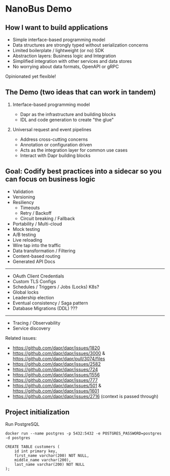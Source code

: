 # NanoBus Demo

## How I want to build applications

- Simple interface-based programming model
- Data structures are strongly typed without serialization concerns
- Limited boilerplate / lightweight (or no) SDK
- Abstraction layers: Business logic and Integration
- Simplified integration with other services and data stores
- No worrying about data formats, OpenAPI or gRPC

Opinionated yet flexible!


## The Demo (two ideas that can work in tandem)

1) Interface-based programming model
    - Dapr as the infrastructure and building blocks
    - IDL and code generation to create "the glue"

2) Universal request and event pipelines
    - Address cross-cutting concerns
    - Annotation or configuration driven
    - Acts as the integration layer for common use cases
    - Interact with Dapr building blocks


## Goal: Codify best practices into a sidecar so you can focus on business logic

- Validation
- Versioning
- Resiliency
  - Timeouts
  - Retry / Backoff
  - Circuit breaking / Fallback
- Portability / Multi-cloud
- Mock testing
- A/B testing
- Live reloading
- Wire tap into the traffic
- Data transformation / Filtering
- Content-based routing
- Generated API Docs
---------------------------------------
- OAuth Client Credentials
- Custom TLS Configs
- Schedules / Triggers / Jobs (Locks) K8s?
- Global locks
- Leadership election
- Eventual consistency / Saga pattern
- Database Migrations (DDL) ???
---------------------------------------
- Tracing / Observability
- Service discovery

Related issues:
* https://github.com/dapr/dapr/issues/1820
* https://github.com/dapr/dapr/issues/3000 & https://github.com/dapr/dapr/pull/3074/files
* https://github.com/dapr/dapr/issues/2582
* https://github.com/dapr/dapr/issues/724
* https://github.com/dapr/dapr/issues/1556
* https://github.com/dapr/dapr/issues/777
* https://github.com/dapr/dapr/issues/501 & https://github.com/dapr/dapr/issues/1601
* https://github.com/dapr/dapr/issues/2716 (context is passed through)

## Project initialization

Run PostgreSQL

```shell
docker run --name postgres -p 5432:5432 -e POSTGRES_PASSWORD=postgres -d postgres

CREATE TABLE customers (
	id int primary key,
	first_name varchar(200) NOT NULL,
	middle_name varchar(200),
	last_name varchar(200) NOT NULL
);
```
